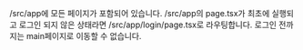 /src/app에 모든 페이지가 포함되어 있습니다.
/src/app의 page.tsx가 최초에 실행되고 로그인 되지 않은 상태라면
/src/app/login/page.tsx로 라우팅합니다. 로그인 전까지는 main페이지로 이동할 수 없습니다.
